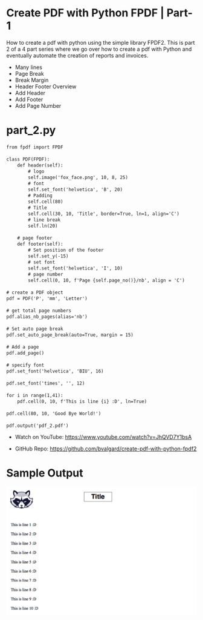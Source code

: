# Create PDF with Python FPDF | Part-1

How to create a pdf with python using the simple library FPDF2. This is part 2 of a 4 part series where we go over how to create a pdf with Python and eventually automate the creation of reports and invoices. 

* Many lines
* Page Break
* Break Margin
* Header Footer Overview
* Add Header
* Add Footer
* Add Page Number

part_2.py
========================================================
```Python3
from fpdf import FPDF

class PDF(FPDF):
    def header(self):
        # logo
        self.image('fox_face.png', 10, 8, 25)
        # font
        self.set_font('helvetica', 'B', 20)
        # Padding
        self.cell(80)
        # Title
        self.cell(30, 10, 'Title', border=True, ln=1, align='C')
        # line break
        self.ln(20)

    # page footer
    def footer(self):
        # Set position of the footer
        self.set_y(-15)
        # set font
        self.set_font('helvetica', 'I', 10)
        # page number
        self.cell(0, 10, f'Page {self.page_no()}/nb', align = 'C')

# create a PDF object
pdf = PDF('P', 'mm', 'Letter')

# get total page numbers
pdf.alias_nb_pages(alias='nb')

# Set auto page break
pdf.set_auto_page_break(auto=True, margin = 15)

# Add a page
pdf.add_page()

# specify font
pdf.set_font('helvetica', 'BIU', 16)

pdf.set_font('times', '', 12)

for i in range(1,41):
    pdf.cell(0, 10, f'This is line {i} :D', ln=True)

pdf.cell(80, 10, 'Good Bye World!')

pdf.output('pdf_2.pdf')

```

* Watch on YouTube:
https://www.youtube.com/watch?v=JhQVD7Y1bsA

* GitHub Repo:
https://github.com/bvalgard/create-pdf-with-python-fpdf2

Sample Output
========================================================
![Sample output Create PDF with Python FPDF | Part-2](https://github.com/nihathalici/Create-PDF-with-Python-FPDF/blob/main/Part-2/part_2-png.png)


